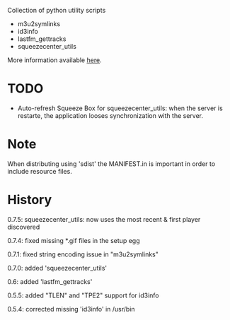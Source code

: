 Collection of python utility scripts

- m3u2symlinks
- id3info
- lastfm_gettracks
- squeezecenter_utils

More information available [here](http://www.systemical.com/doc/opensource/jld_scripts).

TODO
====

 * Auto-refresh Squeeze Box for squeezecenter_utils: when the server is restarte, the application looses synchronization with the server. 


Note
=====

When distributing using 'sdist' the MANIFEST.in is important in order to include resource files.


History
=======

0.7.5: squeezecenter_utils: now uses the most recent & first player discovered

0.7.4: fixed missing *.gif files in the setup egg

0.7.1: fixed string encoding issue in "m3u2symlinks"

0.7.0: added 'squeezecenter_utils'

0.6: added 'lastfm_gettracks'

0.5.5: added "TLEN" and "TPE2" support for id3info

0.5.4: corrected missing 'id3info' in /usr/bin